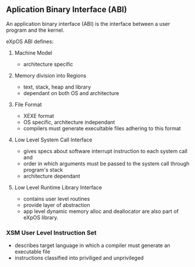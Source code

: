## Aplication Binary Interface (ABI)

An application binary interface (ABI) is the interface between a user program and the kernel.

eXpOS ABI defines:

1. Machine Model
    - architecture specific

2. Memory division into Regions 
    - text, stack, heap and library
    - dependant on both OS and architecture

3. File Format
    - XEXE format
    - OS specific, architecture independant
    - compilers must generate execultable files adhering to this format

4. Low Level System Call Interface
    - gives specs about software interrupt instruction to each system call and
    - order in which arguments must be passed to the system call through program's stack
    - architecture dependant

5. Low Level Runtime Library Interface
    - contains user level routines
    - provide layer of abstraction
    - app level dynamic memory alloc and deallocator are also part of eXpOS library.


### XSM User Level Instruction Set
- describes target language in which a compiler must generate an executable file
- instructions classified into priviliged and unprivileged
